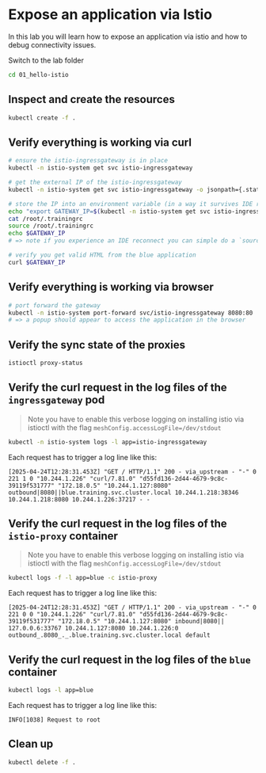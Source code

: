# Expose an application via Istio

In this lab you will learn how to expose an application via istio and how to debug connectivity issues.

Switch to the lab folder

```bash
cd 01_hello-istio
```

## Inspect and create the resources

```bash
kubectl create -f .
```

## Verify everything is working via curl

```bash
# ensure the istio-ingressgateway is in place
kubectl -n istio-system get svc istio-ingressgateway

# get the external IP of the istio-ingressgateway
kubectl -n istio-system get svc istio-ingressgateway -o jsonpath={.status.loadBalancer.ingress[0].ip}

# store the IP into an environment variable (in a way it survives IDE reconnects ;) )
echo "export GATEWAY_IP=$(kubectl -n istio-system get svc istio-ingressgateway -o jsonpath={.status.loadBalancer.ingress[0].ip})" >> /root/.trainingrc
cat /root/.trainingrc
source /root/.trainingrc
echo $GATEWAY_IP
# => note if you experience an IDE reconnect you can simple do a `source /root/.trainingrc`

# verify you get valid HTML from the blue application
curl $GATEWAY_IP
```

## Verify everything is working via browser

```bash
# port forward the gateway
kubectl -n istio-system port-forward svc/istio-ingressgateway 8080:80
# => a popup should appear to access the application in the browser
```

## Verify the sync state of the proxies

```bash
istioctl proxy-status
```

## Verify the curl request in the log files of the `ingressgateway` pod

> Note you have to enable this verbose logging on installing istio via istioctl with the flag `meshConfig.accessLogFile=/dev/stdout`

```bash
kubectl -n istio-system logs -l app=istio-ingressgateway
```

Each request has to trigger a log line like this:

```log
[2025-04-24T12:28:31.453Z] "GET / HTTP/1.1" 200 - via_upstream - "-" 0 221 1 0 "10.244.1.226" "curl/7.81.0" "d55fd136-2d44-4679-9c8c-39119f531777" "172.18.0.5" "10.244.1.127:8080" outbound|8080||blue.training.svc.cluster.local 10.244.1.218:38346 10.244.1.218:8080 10.244.1.226:37217 - -
```

## Verify the curl request in the log files of the `istio-proxy` container

> Note you have to enable this verbose logging on installing istio via istioctl with the flag `meshConfig.accessLogFile=/dev/stdout`

```bash
kubectl logs -f -l app=blue -c istio-proxy
```

Each request has to trigger a log line like this:

```log
[2025-04-24T12:28:31.453Z] "GET / HTTP/1.1" 200 - via_upstream - "-" 0 221 0 0 "10.244.1.226" "curl/7.81.0" "d55fd136-2d44-4679-9c8c-39119f531777" "172.18.0.5" "10.244.1.127:8080" inbound|8080|| 127.0.0.6:33767 10.244.1.127:8080 10.244.1.226:0 outbound_.8080_._.blue.training.svc.cluster.local default
```

## Verify the curl request in the log files of the `blue` container

```bash
kubectl logs -l app=blue
```

Each request has to trigger a log line like this:

```log
INFO[1038] Request to root
```

## Clean up

```bash
kubectl delete -f .
```
